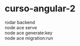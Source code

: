 # curso-angular-2

rodar backend <br/>
node ace serve <br/>
node ace generate:key <br/>
node ace migration:run <br/>



